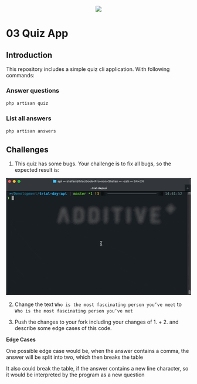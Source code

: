 <p align="center"><a href="https://additive.eu" target="_blank"><img src="https://additive-trial-day.s3.eu-central-1.amazonaws.com/logo.png" width="400"></a></p>

# 03 Quiz App

## Introduction

This repository includes a simple quiz cli application. With following commands:

### Answer questions

```php
php artisan quiz
```

### List all answers

```php
php artisan answers
```

## Challenges

1. This quiz has some bugs. Your challenge is to fix all bugs, so the expected result is:

![Quiz](assets/quiz.gif)

2. Change the text `Who is the most fascinating person you’ve meet` to `Who is the most fascinating person you’ve met`

3. Push the changes to your fork including your changes of 1. + 2. and describe some edge cases of this code.

**Edge Cases**

One possible edge case would be, when the answer contains a comma, the answer will be split into two, which then breaks
the table

It also could break the table, if the answer contains a new line character, so it would be interpreted by the program as
a new question
